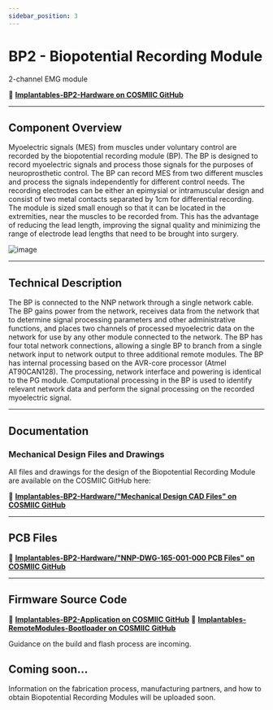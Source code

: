 ```yaml
---
sidebar_position: 3
---
```


# BP2 - Biopotential Recording Module

2-channel EMG module

:link: **[Implantables-BP2-Hardware on COSMIIC GitHub](https://github.com/COSMIIC-Inc/Implantables-BP2-Hardware)**

---

## Component Overview

Myoelectric signals (MES) from muscles under voluntary control are recorded by the biopotential recording module (BP). The BP is designed to record myoelectric signals and process those signals for the purposes of neuroprosthetic control. The BP can record MES from two different muscles and process the signals independently for different control needs. The recording electrodes can be either an epimysial or intramuscular design and consist of two metal contacts separated by 1cm for differential recording. The module is sized small enough so that it can be located in the extremities, near the muscles to be recorded from. This has the advantage of reducing the lead length, improving the signal quality and minimizing the range of electrode lead lengths that need to be brought into surgery.

![image](./img/bp.png)

---

## Technical Description

The BP is connected to the NNP network through a single network cable. The BP gains power from the network, receives data from the network that to determine signal processing parameters and other administrative functions, and places two channels of processed myoelectric data on the network for use by any other module connected to the network. The BP has four total network connections, allowing a single BP to branch from a single network input to network output to three additional remote modules. The BP has internal processing based on the AVR-core processor (Atmel AT90CAN128). The processing, network interface and powering is identical to the PG module. Computational processing in the BP is used to identify relevant network data and perform the signal processing on the recorded myoelectric signal.

---

## Documentation

### Mechanical Design Files and Drawings
All files and drawings for the design of the Biopotential Recording Module are available on the COSMIIC GitHub here:

:link: **[Implantables-BP2-Hardware/"Mechanical Design CAD Files" on COSMIIC GitHub](https://github.com/COSMIIC-Inc/Implantables-BP2-Hardware/tree/main/Mechanical%20Design%20CAD%20Files)**

---

## PCB Files

:link: **[Implantables-BP2-Hardware/"NNP-DWG-165-001-000 PCB Files" on COSMIIC GitHub](https://github.com/COSMIIC-Inc/Implantables-BP2-Hardware/tree/main/NNP-DWG-165-001-000%20BP2%20PCB%20Files)**

---

## Firmware Source Code

:link: **[Implantables-BP2-Application on COSMIIC GitHub](https://github.com/COSMIIC-Inc/Implantables-BP2-Application)**
:link: **[Implantables-RemoteModules-Bootloader on COSMIIC GitHub](https://github.com/COSMIIC-Inc/Implantables-RemoteModules-Bootloader)**

Guidance on the build and flash process are incoming.

## Coming soon...

Information on the fabrication process, manufacturing partners, and how to obtain Biopotential Recording Modules will be uploaded soon.